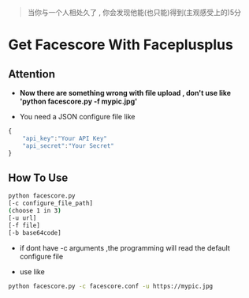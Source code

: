 > 当你与一个人相处久了 , 你会发现他能(也只能)得到(主观感受上的)5分

# Get Facescore With Faceplusplus

## Attention
* **Now there are something wrong with file upload , don't use like 'python facescore.py -f mypic.jpg'**

* You need a JSON configure file like 
```js
{
    "api_key":"Your API Key"
    "api_secret":"Your Secret"
}
```

## How To Use
``` bash
python facescore.py 
[-c configure_file_path] 
(choose 1 in 3)
[-u url]
[-f file]
[-b base64code]
```
* if dont have -c arguments ,the programming will read the default configure file

* use like

```bash
python facescore.py -c facescore.conf -u https://mypic.jpg
```

